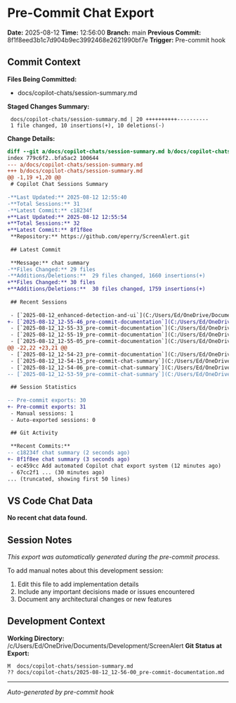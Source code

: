 # Pre-Commit Chat Export

**Date:** 2025-08-12
**Time:** 12:56:00
**Branch:** main
**Previous Commit:** 8f1f8eed3b1c7d904b9ec3992468e2621990bf7e
**Trigger:** Pre-commit hook

## Commit Context

**Files Being Committed:**
- docs/copilot-chats/session-summary.md

**Staged Changes Summary:**
```
 docs/copilot-chats/session-summary.md | 20 ++++++++++----------
 1 file changed, 10 insertions(+), 10 deletions(-)
```

**Change Details:**
```diff
diff --git a/docs/copilot-chats/session-summary.md b/docs/copilot-chats/session-summary.md
index 779c6f2..bfa5ac2 100644
--- a/docs/copilot-chats/session-summary.md
+++ b/docs/copilot-chats/session-summary.md
@@ -1,19 +1,20 @@
 # Copilot Chat Sessions Summary
 
-**Last Updated:** 2025-08-12 12:55:40
-**Total Sessions:** 31
-**Latest Commit:** c18234f
+**Last Updated:** 2025-08-12 12:55:54
+**Total Sessions:** 32
+**Latest Commit:** 8f1f8ee
 **Repository:** https://github.com/eperry/ScreenAlert.git
 
 ## Latest Commit
 
 **Message:** chat summary
-**Files Changed:** 29 files
-**Additions/Deletions:**  29 files changed, 1660 insertions(+)
+**Files Changed:** 30 files
+**Additions/Deletions:**  30 files changed, 1759 insertions(+)
 
 ## Recent Sessions
 
 - [`2025-08-12_enhanced-detection-and-ui`](C:/Users/Ed/OneDrive/Documents/Development/ScreenAlert/docs/copilot-chats/2025-08-12_enhanced-detection-and-ui.md) - 2025-08-12
+- [`2025-08-12_12-55-46_pre-commit-documentation`](C:/Users/Ed/OneDrive/Documents/Development/ScreenAlert/docs/copilot-chats/2025-08-12_12-55-46_pre-commit-documentation.md) - 2025-08-12
 - [`2025-08-12_12-55-33_pre-commit-documentation`](C:/Users/Ed/OneDrive/Documents/Development/ScreenAlert/docs/copilot-chats/2025-08-12_12-55-33_pre-commit-documentation.md) - 2025-08-12
 - [`2025-08-12_12-55-19_pre-commit-documentation`](C:/Users/Ed/OneDrive/Documents/Development/ScreenAlert/docs/copilot-chats/2025-08-12_12-55-19_pre-commit-documentation.md) - 2025-08-12
 - [`2025-08-12_12-55-05_pre-commit-documentation`](C:/Users/Ed/OneDrive/Documents/Development/ScreenAlert/docs/copilot-chats/2025-08-12_12-55-05_pre-commit-documentation.md) - 2025-08-12
@@ -22,22 +23,21 @@
 - [`2025-08-12_12-54-23_pre-commit-documentation`](C:/Users/Ed/OneDrive/Documents/Development/ScreenAlert/docs/copilot-chats/2025-08-12_12-54-23_pre-commit-documentation.md) - 2025-08-12
 - [`2025-08-12_12-54-15_pre-commit-chat-summary`](C:/Users/Ed/OneDrive/Documents/Development/ScreenAlert/docs/copilot-chats/2025-08-12_12-54-15_pre-commit-chat-summary.md) - 2025-08-12
 - [`2025-08-12_12-54-06_pre-commit-chat-summary`](C:/Users/Ed/OneDrive/Documents/Development/ScreenAlert/docs/copilot-chats/2025-08-12_12-54-06_pre-commit-chat-summary.md) - 2025-08-12
-- [`2025-08-12_12-53-59_pre-commit-chat-summary`](C:/Users/Ed/OneDrive/Documents/Development/ScreenAlert/docs/copilot-chats/2025-08-12_12-53-59_pre-commit-chat-summary.md) - 2025-08-12
 
 ## Session Statistics
 
-- Pre-commit exports: 30
+- Pre-commit exports: 31
 - Manual sessions: 1
 - Auto-exported sessions: 0
 
 ## Git Activity
 
 **Recent Commits:**
-- c18234f chat summary (2 seconds ago)
+- 8f1f8ee chat summary (3 seconds ago)
 - ec459cc Add automated Copilot chat export system (12 minutes ago)
 - 67cc2f1 ... (30 minutes ago)
... (truncated, showing first 50 lines)
```

## VS Code Chat Data

**No recent chat data found.**


## Session Notes

*This export was automatically generated during the pre-commit process.*

To add manual notes about this development session:
1. Edit this file to add implementation details
2. Include any important decisions made or issues encountered
3. Document any architectural changes or new features

## Development Context

**Working Directory:** /c/Users/Ed/OneDrive/Documents/Development/ScreenAlert
**Git Status at Export:**
```
M  docs/copilot-chats/session-summary.md
?? docs/copilot-chats/2025-08-12_12-56-00_pre-commit-documentation.md
```

---
*Auto-generated by pre-commit hook*
